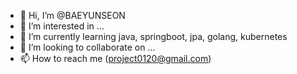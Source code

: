 - 👋 Hi, I’m @BAEYUNSEON
- 👀 I’m interested in ...
- 🌱 I’m currently learning java, springboot, jpa, golang, kubernetes
- 💞️ I’m looking to collaborate on ...
- 📫 How to reach me (project0120@gmail.com)

<!---
BAEYUNSEON/BAEYUNSEON is a ✨ special ✨ repository because its `README.md` (this file) appears on your GitHub profile.
You can click the Preview link to take a look at your changes.
--->
